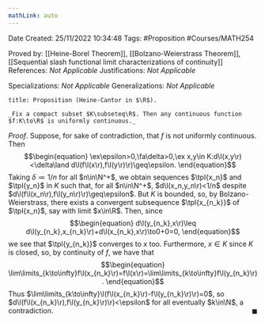```yaml
---
mathLink: auto
---
```


<div class="topSpace"></div>

Date Created: 25/11/2022 10:34:48
Tags: #Proposition #Courses/MATH254

Proved by: [[Heine-Borel Theorem]], [[Bolzano-Weierstrass Theorem]], [[Sequential slash functional limit characterizations of continuity]]
References: _Not Applicable_
Justifications: _Not Applicable_

Specializations: _Not Applicable_
Generalizations: _Not Applicable_

``` ad-Proposition
title: Proposition (Heine-Cantor in $\R$).

_Fix a compact subset $K\subseteq\R$. Then any continuous function $f:K\to\R$ is uniformly continuous._

```

_Proof_. Suppose, for sake of contradiction, that $f$ is not uniformly continuous. Then
$$\begin{equation}
    \ex\epsilon>0,\fa\delta>0,\ex x,y\in K:d\l(x,y\r)<\delta\land d\l(f\l(x\r),f\l(y\r)\r)\geq\epsilon.
\end{equation}$$
Taking $\delta\coloneqq1/n$ for all $n\in\N^+$, we obtain sequences $\tpl{x_n}$ and $\tpl{y_n}$ in $K$ such that, for all $n\in\N^+$, $d\l(x_n,y_n\r)<1/n$ despite $d\l(f\l(x_n\r),f\l(y_n\r)\r)\geq\epsilon$. But $K$ is bounded, so, by Bolzano-Weierstrass, there exists a convergent subsequence $\tpl{x_{n_k}}$ of $\tpl{x_n}$, say with limit $x\in\R$. Then, since
$$\begin{equation}
    d\l(y_{n_k},x\r)\leq d\l(y_{n_k},x_{n_k}\r)+d\l(x_{n_k},x\r)\to0+0=0,
\end{equation}$$
we see that $\tpl{y_{n_k}}$ converges to $x$ too. Furthermore, $x\in K$ since $K$ is closed, so, by continuity of $f$, we have that
$$\begin{equation}
    \lim\limits_{k\to\infty}f\l(x_{n_k}\r)=f\l(x\r)=\lim\limits_{k\to\infty}f\l(y_{n_k}\r).
\end{equation}$$
Thus $\lim\limits_{k\to\infty}\l(f\l(x_{n_k}\r)-f\l(y_{n_k}\r)\r)=0$, so $d\l(f\l(x_{n_k}\r),f\l(y_{n_k}\r)\r)<\epsilon$ for all eventually $k\in\N$, a contradiction.<span style="float:right;">$\blacksquare$</span>
